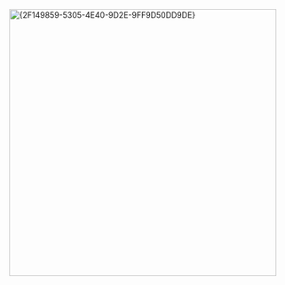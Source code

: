 <img width="481" alt="{2F149859-5305-4E40-9D2E-9FF9D50DD9DE}" src="https://github.com/user-attachments/assets/9d0935e5-1f81-4943-b569-284b604cfeae" />
